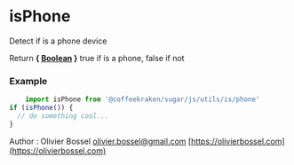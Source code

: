 # isPhone

Detect if is a phone device

Return **{ [Boolean](https://developer.mozilla.org/fr/docs/Web/JavaScript/Reference/Objets_globaux/Boolean) }** true if is a phone, false if not

### Example
```js
	import isPhone from '@coffeekraken/sugar/js/utils/is/phone'
if (isPhone()) {
  // do something cool...
}
```
Author : Olivier Bossel [olivier.bossel@gmail.com](mailto:olivier.bossel@gmail.com) [https://olivierbossel.com](https://olivierbossel.com)